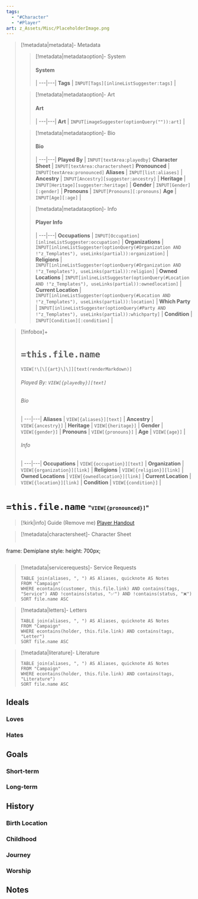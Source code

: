 ```yaml
---
tags:
  - "#Character"
  - "#Player"
art: z_Assets/Misc/PlaceholderImage.png
---
```


> [!metadata|metadata]- Metadata 
>> [!metadata|metadataoption]- System
>> #### System
>>  |
>> ---|---|
>> **Tags** | `INPUT[Tags][inlineListSuggester:tags]` |
>
>> [!metadata|metadataoption]- Art
>> #### Art
>>  |
>>---|---|
>> **Art** | `INPUT[imageSuggester(optionQuery("")):art]` |
>
>> [!metadata|metadataoption]- Bio
>> #### Bio
>>  |
>>---|---|
>> **Played By** |  `INPUT[textArea:playedby]`
>> **Character Sheet** |  `INPUT[textArea:charactersheet]`
>> **Pronounced** |  `INPUT[textArea:pronounced]`
>> **Aliases** | `INPUT[list:aliases]` |
>> **Ancestry** | `INPUT[Ancestry][suggester:ancestry]` |
>> **Heritage** | `INPUT[Heritage][suggester:heritage]` |
>> **Gender** | `INPUT[Gender][:gender]` |
>> **Pronouns** | `INPUT[Pronouns][:pronouns]`
>> **Age** | `INPUT[Age][:age]` |
>
>> [!metadata|metadataoption]- Info
>> #### Player Info
>>  |
>>---|---|
>> **Occupations** | `INPUT[Occupation][inlineListSuggester:occupation]` |
>> **Organizations** | `INPUT[inlineListSuggester(optionQuery(#Organization AND !"z_Templates"), useLinks(partial)):organization]` |
>> **Religions** | `INPUT[inlineListSuggester(optionQuery(#Organization AND !"z_Templates"), useLinks(partial)):religion]` |
>> **Owned Locations** | `INPUT[inlineListSuggester(optionQuery(#Location AND !"z_Templates"), useLinks(partial)):ownedlocation]` |
>> **Current Location** | `INPUT[inlineListSuggester(optionQuery(#Location AND !"z_Templates"), useLinks(partial)):location]` |
>> **Which Party** | `INPUT[inlineListSuggester(optionQuery(#Party AND !"z_Templates"), useLinks(partial)):whichparty]` |
>> **Condition** | `INPUT[Condition][:condition]` |

> [!infobox]+
> # `=this.file.name`
> `VIEW[!\[\[{art}\]\]][text(renderMarkdown)]`
> ###### Played By: `VIEW[{playedby}][text]`
> ###### Bio
>  |
> ---|---|
> **Aliases** | `VIEW[{aliases}][text]` |
> **Ancestry** | `VIEW[{ancestry}]` |
> **Heritage** | `VIEW[{heritage}]` |
> **Gender** | `VIEW[{gender}]` |
> **Pronouns** | `VIEW[{pronouns}]` |
> **Age** | `VIEW[{age}]` |
> ###### Info
>  |
> ---|---|
> **Occupations** | `VIEW[{occupation}][text]` |
> **Organization** | `VIEW[{organization}][link]` |
> **Religions** | `VIEW[{religion}][link]` |
> **Owned Locations** | `VIEW[{ownedlocation}][link]` |
> **Current Location** | `VIEW[{location}][link]` |
> **Condition** | `VIEW[{condition}]` |

# **`=this.file.name`** <span style="font-size: medium">"`VIEW[{pronounced}]`"</span>

> [!kirk|info] Guide (Remove me)
[Player Handout](https://docs.google.com/document/d/1_eFTuK3teRJSAVbd2QSZxjDTgE_RZH54zZg-3Eoo4Hk/edit?usp=sharing)

> [!metadata|charactersheet]- Character Sheet
> ```custom-frames
frame: Demiplane
style: height: 700px;
>```

> [!metadata|servicerequests]- Service Requests
> ```dataview
> TABLE join(aliases, ", ") AS Aliases, quicknote AS Notes
> FROM "Campaign"
> WHERE econtains(customer, this.file.link) AND contains(tags, "Service") AND !contains(status, "✅") AND !contains(status, "❌")
> SORT file.name ASC

> [!metadata|letters]- Letters
> ```dataview
> TABLE join(aliases, ", ") AS Aliases, quicknote AS Notes
> FROM "Campaign"
> WHERE econtains(holder, this.file.link) AND contains(tags, "Letter")
> SORT file.name ASC

> [!metadata|literature]- Literature
> ```dataview
> TABLE join(aliases, ", ") AS Aliases, quicknote AS Notes
> FROM "Campaign"
> WHERE econtains(holder, this.file.link) AND contains(tags, "Literature")
> SORT file.name ASC

## Ideals
### Loves


### Hates


## Goals
### Short-term


### Long-term


## History
### Birth Location


### Childhood


### Journey


### Worship


## Notes

